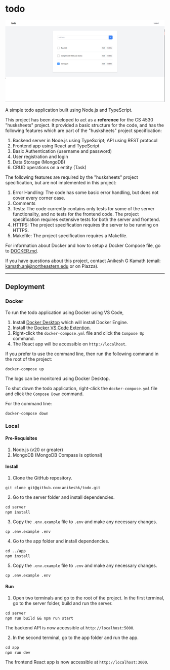 # todo

![](screenshot.png)

A simple todo application built using Node.js and TypeScript.

This project has been developed to act as a **reference** for the CS 4530 "husksheets" project. It provided a basic structure for the code, and has the following features which are part of the "husksheets" project specification:

1. Backend server in Node.js using TypeScript; API using REST protocol
2. Frontend app using React and TypeScript
3. Basic Authentication (username and password)
4. User registration and login
5. Data Storage (MongoDB)
6. CRUD operations on a entity (Task)

The following features are required by the "husksheets" project specification, but are not implemented in this project:

1. Error Handling: The code has some basic error handling, but does not cover every corner case.
2. Comments
3. Tests: The code currently contains only tests for some of the server functionality, and no tests for the frontend code. The project specification requires extensive tests for both the server and frontend.
4. HTTPS: The project specification requires the server to be running on HTTPS.
5. Makefile: The project specification requires a Makefile.

For information about Docker and how to setup a Docker Compose file, go to [DOCKER.md](DOCKER.md).

If you have questions about this project, contact Anikesh G Kamath (email: kamath.ani@northeastern.edu or on Piazza).

---

## Deployment

### Docker

To run the todo application using Docker using VS Code,

1. Install [Docker Desktop](https://www.docker.com/products/docker-desktop/) which will install Docker Engine.
2. Install the [Docker VS Code Extention](https://marketplace.visualstudio.com/items?itemName=ms-azuretools.vscode-docker).
3. Right-click the `docker-compose.yml` file and click the `Compose Up` command.
4. The React app will be accessible on `http://localhost`.

If you prefer to use the command line, then run the following command in the root of the project:
```
docker-compose up
```

The logs can be monitored using Docker Desktop.

To shut down the todo application, right-click the `docker-compose.yml` file and click the `Compose Down` command.

For the command line:
```
docker-compose down
```

### Local

#### Pre-Requisites
1. Node.js (v20 or greater)
2. MongoDB (MongoDB Compass is optional)

#### Install
1. Clone the GitHub repository.

```
git clone git@github.com:anikeshk/todo.git
```

2. Go to the server folder and install dependencies.
```
cd server
npm install
```

3. Copy the `.env.example` file to `.env` and make any necessary changes.
```
cp .env.example .env
```

4. Go to the app folder and install dependencies.
```
cd ../app
npm install
```

5. Copy the `.env.example` file to `.env` and make any necessary changes.
```
cp .env.example .env
```

#### Run

1. Open two terminals and go to the root of the project. In the first terminal, go to the server folder, build and run the server.
```
cd server
npm run build && npm run start
```
The backend API is now accessible at `http://localhost:5000`.

2. In the second terminal, go to the app folder and run the app.
```
cd app
npm run dev
```
The frontend React app is now accessible at `http://localhost:3000`.
